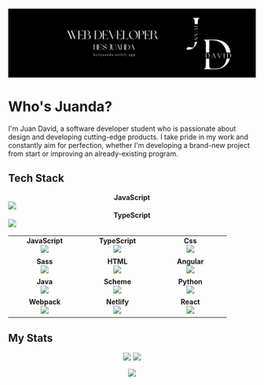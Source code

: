 <a target="_blank" href="https://heisjuanda.netlify.app/">
  <p align="left"> 
    <img src="https://github.com/heisjuanda/heisjuanda/blob/main/Front-end.png" alt="HeIsJuanDa Banner" /> 
  </p>
</a>

# Who's Juanda?

I'm Juan David, a software developer student who is passionate about design and developing cutting-edge products. I take pride in my work and constantly aim for perfection, whether I'm developing a brand-new project from start or improving an already-existing program.

## Tech Stack

<section display="flex" flex-direction="row" flex-wrap="wrap">
  
  <article width="20%" display="flex">
    <span><b><center>JavaScript</center></b></span> 
    <img height=60px src="https://user-images.githubusercontent.com/63882053/226981177-e522313d-50c1-4667-b0d6-94e521bec367.png">
  </article>
  
  <article width="20%" display="flex">
   <span><b><center>TypeScript</center></b></span> 
    <img height=60px src="https://user-images.githubusercontent.com/63882053/226982992-3fa3708f-b90f-44f1-b719-ec8e9ef6903e.png"> 
  </article>
  
</section>

<table>
 <tbody>

  <tr>
   
   <td align="center" width="20%">
    <span><b><center>JavaScript</center></b></span> 
    <img height=60px src="https://user-images.githubusercontent.com/63882053/226981177-e522313d-50c1-4667-b0d6-94e521bec367.png"> 
   </td>
   
   <td align="center" width="20%">
   <span><b><center>TypeScript</center></b></span> 
     <img height=60px src="https://user-images.githubusercontent.com/63882053/226982992-3fa3708f-b90f-44f1-b719-ec8e9ef6903e.png"> 
   </td>
   
   <td align="center" width="20%">
   <span><b><center>Css</center></b></span>
     <img height=60px src="https://user-images.githubusercontent.com/63882053/226981390-2325d364-88b7-486f-b5b3-3690e1ad7b9a.png">
   </td>
   
  </tr>

  <tr>
   
   </td>
   <td align="center" width="20%">
    <span><b><center>Sass</center></b></span> 
    <img height=60px src="https://user-images.githubusercontent.com/63882053/226982516-ce8cb328-729b-4b15-85be-f473fd8c5d96.png"> 
   </td>
 
   <td align="center" width="20%">
    <span><b><center>HTML</center></b></span> 
    <img height=60px src="https://user-images.githubusercontent.com/63882053/226981902-65baf892-fbe1-41c2-a9cc-abdba5c2fe82.png"> 
   </td>
 
   <td align="center" width="20%">
    <span><b><center>Angular</center></b></span> 
    <img height=60px src="https://user-images.githubusercontent.com/63882053/226983746-2971c55b-b93f-4719-8aa1-151c298e5933.png"> 
   </td>
 
  </tr>

  <tr>
 
   <td align="center" width="20%">
    <span><b><center>Java</center></b></span> 
    <img height=60px src="https://user-images.githubusercontent.com/63882053/226985245-27899061-1e24-4183-afc8-0047c341030b.png"> 
   </td>
 
   <td align="center" width="20%">
    <span><b><center>Scheme</center></b></span> 
    <img height=60px src="https://user-images.githubusercontent.com/63882053/226984805-3d587c7d-1ab1-46bd-9d2c-4f90ad931519.png"> 
   </td>
 
   <td align="center" width="20%">
    <span><b><center>Python</center></b></span> 
    <img height=60px src="https://user-images.githubusercontent.com/63882053/226984995-d66cd7aa-2dbf-4e15-83ae-d8aba9b419b0.png"> 
   </td>
 
  </tr>

  <tr>
 
   <td align="center" width="20%">
    <span><b><center>Webpack</center></b></span> 
    <img height=60px src="https://user-images.githubusercontent.com/63882053/228912875-eef675ce-9868-4f76-bb80-a3ed1662a011.png">
   </td>
 
   <td align="center" width="20%">
    <span><b><center>Netlify</center></b></span> 
    <img height=60px src="https://user-images.githubusercontent.com/63882053/228914507-8d19eb19-40aa-42dc-8568-d5ce92d3ac55.png"> 
   </td>
 
   <td align="center" width="20%">
    <span><b><center>React</center></b></span> 
    <img height=60px src="https://user-images.githubusercontent.com/63882053/238164013-99cfbb4d-1160-4876-9a89-ad504f0ed389.png"> 
   </td>
 
  </tr>

 </tbody>
</table>

## My Stats

<p align = "center">
  <img  src = "https://github-readme-stats.vercel.app/api?username=heisjuanda&show_icons=true&theme=dark&line_height=27">
  <img src = "https://github-readme-stats.vercel.app/api/top-langs/?username=heisjuanda&hide=html,css,java,shaderlab,kotlin,hlsl&theme=dark">
</p>

<p align = "center">
 <img  src="https://github-readme-streak-stats.herokuapp.com/?user=heisjuanda&show_icons=true&locale=en&layout=compact&theme=dark&line_height=0" />
</p> 
